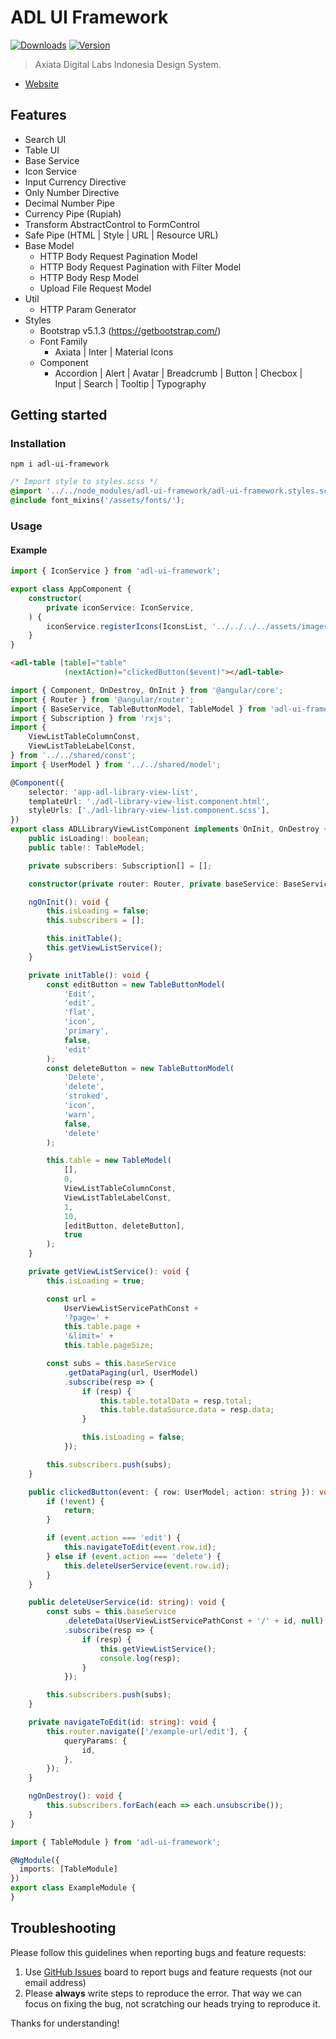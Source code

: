 # ADL UI Framework

[![Downloads](https://img.shields.io/npm/dm/adl-ui-framework.svg)](https://www.npmjs.com/package/adl-ui-framework) [![Version](https://img.shields.io/npm/v/adl-ui-framework.svg)](https://www.npmjs.com/package/adl-ui-framework)

> Axiata Digital Labs Indonesia Design System.
- [Website](https://abudygold.github.io/adl-ui-framework)

## Features

- Search UI
- Table UI
- Base Service
- Icon Service
- Input Currency Directive
- Only Number Directive
- Decimal Number Pipe
- Currency Pipe (Rupiah)
- Transform AbstractControl to FormControl
- Safe Pipe (HTML | Style | URL | Resource URL)
- Base Model
  - HTTP Body Request Pagination Model
  - HTTP Body Request Pagination with Filter Model
  - HTTP Body Resp Model
  - Upload File Request Model
- Util
  - HTTP Param Generator
- Styles
  - Bootstrap v5.1.3 (https://getbootstrap.com/)
  - Font Family
	- Axiata | Inter | Material Icons
  - Component
    - Accordion | Alert | Avatar | Breadcrumb | Button | Checbox | Input | Search | Tooltip | Typography

## Getting started

### Installation

```shell
npm i adl-ui-framework
```

```css
/* Import style to styles.scss */
@import '../../node_modules/adl-ui-framework/adl-ui-framework.styles.scss';
@include font_mixins('/assets/fonts/');
```

### Usage

#### Example

```typescript
import { IconService } from 'adl-ui-framework';

export class AppComponent {
	constructor(
		private iconService: IconService,
	) {
		iconService.registerIcons(IconsList, '../../../../assets/images/icons');
	}
}
```

```html
<adl-table [table]="table"
			(nextAction)="clickedButton($event)"></adl-table>
```

```typescript
import { Component, OnDestroy, OnInit } from '@angular/core';
import { Router } from '@angular/router';
import { BaseService, TableButtonModel, TableModel } from 'adl-ui-framework';
import { Subscription } from 'rxjs';
import {
	ViewListTableColumnConst,
	ViewListTableLabelConst,
} from '../../shared/const';
import { UserModel } from '../../shared/model';

@Component({
	selector: 'app-adl-library-view-list',
	templateUrl: './adl-library-view-list.component.html',
	styleUrls: ['./adl-library-view-list.component.scss'],
})
export class ADLLibraryViewListComponent implements OnInit, OnDestroy {
	public isLoading!: boolean;
	public table!: TableModel;

	private subscribers: Subscription[] = [];

	constructor(private router: Router, private baseService: BaseService) {}

	ngOnInit(): void {
		this.isLoading = false;
		this.subscribers = [];

		this.initTable();
		this.getViewListService();
	}

	private initTable(): void {
		const editButton = new TableButtonModel(
			'Edit',
			'edit',
			'flat',
			'icon',
			'primary',
			false,
			'edit'
		);
		const deleteButton = new TableButtonModel(
			'Delete',
			'delete',
			'stroked',
			'icon',
			'warn',
			false,
			'delete'
		);

		this.table = new TableModel(
			[],
			0,
			ViewListTableColumnConst,
			ViewListTableLabelConst,
			1,
			10,
			[editButton, deleteButton],
			true
		);
	}

	private getViewListService(): void {
		this.isLoading = true;

		const url =
			UserViewListServicePathConst +
			'?page=' +
			this.table.page +
			'&limit=' +
			this.table.pageSize;

		const subs = this.baseService
			.getDataPaging(url, UserModel)
			.subscribe(resp => {
				if (resp) {
					this.table.totalData = resp.total;
					this.table.dataSource.data = resp.data;
				}

				this.isLoading = false;
			});

		this.subscribers.push(subs);
	}

	public clickedButton(event: { row: UserModel; action: string }): void {
		if (!event) {
			return;
		}

		if (event.action === 'edit') {
			this.navigateToEdit(event.row.id);
		} else if (event.action === 'delete') {
			this.deleteUserService(event.row.id);
		}
	}

	public deleteUserService(id: string): void {
		const subs = this.baseService
			.deleteData(UserViewListServicePathConst + '/' + id, null)
			.subscribe(resp => {
				if (resp) {
					this.getViewListService();
					console.log(resp);
				}
			});

		this.subscribers.push(subs);
	}

	private navigateToEdit(id: string): void {
		this.router.navigate(['/example-url/edit'], {
			queryParams: {
				id,
			},
		});
	}

	ngOnDestroy(): void {
		this.subscribers.forEach(each => each.unsubscribe());
	}
}
```

```typescript
import { TableModule } from 'adl-ui-framework';

@NgModule({
  imports: [TableModule]
})
export class ExampleModule {
}
```

## Troubleshooting

Please follow this guidelines when reporting bugs and feature requests:

1. Use [GitHub Issues](https://github.com/abudygold/adl-ui-framework/issues) board to report bugs and feature requests (not our email address)
2. Please **always** write steps to reproduce the error. That way we can focus on fixing the bug, not scratching our heads trying to reproduce it.

Thanks for understanding!
